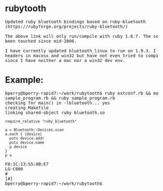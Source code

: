 rubytooth
=========
<pre>
Updated ruby bluetooth bindings based on ruby-bluetooth
(https://rubyforge.org/projects/ruby-bluetooth/)

The above link will only run/compile with ruby 1.8.7. The source hasn't
been touched since mid-2006.

I have currently updated bluetooth_linux to run on 1.9.3. I updated the
headers in macosx and win32 but have not even tried to compile them
since I have neither a mac nor a win32 dev env.
</pre>

Example:
===========

<pre>
bperry@bperry-rapid7:~/work/rubytooth$ ruby extconf.rb && make && cat
sample_program.rb && ruby sample_program.rb 
checking for main() in -lbluetooth... yes
creating Makefile
linking shared-object ruby_bluetooth.so
</pre>


    require_relative "ruby_bluetooth"

    a = Bluetooth::Devices.scan
    a.each { |device|
      puts device.addr
      puts device.name
      p device
    }
    p a


<pre>
F0:1C:13:55:0B:E7
LG-C800
#<Bluetooth::Device:0x00000001d123c8>
[#<Bluetooth::Device:0x00000001d123c8>]
bperry@bperry-rapid7:~/work/rubytooth$ 
</pre>

